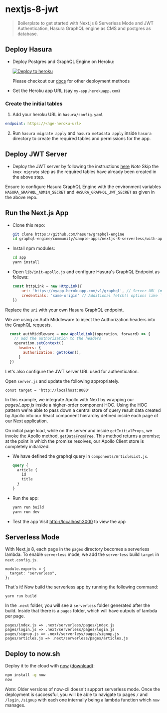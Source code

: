 # nextjs-8-jwt

> Boilerplate to get started with Next.js 8 Serverless Mode and JWT Authentication, Hasura GraphQL engine as CMS and postgres as database. 

## Deploy Hasura
- Deploy Postgres and GraphQL Engine on Heroku:
  
  [![Deploy to heroku](https://www.herokucdn.com/deploy/button.svg)](https://heroku.com/deploy?template=https://github.com/hasura/graphql-engine-heroku)

  Please checkout our [docs](https://hasura.io/docs/latest/graphql/core/deployment/index.html) for other deployment methods

- Get the Heroku app URL (say `my-app.herokuapp.com`)

### Create the initial tables
1. Add your heroku URL in `hasura/config.yaml`

```yaml
endpoint: https://<hge-heroku-url>
```

2. Run `hasura migrate apply` and `hasura metadata apply` inside `hasura` directory to create the required tables and permissions for the app.

## Deploy JWT Server

- Deploy the JWT server by following the instructions [here](https://github.com/hasura/graphql-engine/tree/master/community/boilerplates/auth-servers/passportjs-jwt-roles)
*Note* Skip the `knex migrate` step as the required tables have already been created in the above step.

Ensure to configure Hasura GraphQL Engine with the environment variables `HASURA_GRAPHQL_ADMIN_SECRET` and `HASURA_GRAPHQL_JWT_SECRET` as given in the above repo.

## Run the Next.js App

- Clone this repo:
  ```bash
  git clone https://github.com/hasura/graphql-engine
  cd graphql-engine/community/sample-apps/nextjs-8-serverless/with-apollo-jwt
  ```

- Install npm modules:
  ```bash
  cd app 
  yarn install
  ```

- Open `lib/init-apollo.js` and configure Hasura's GraphQL Endpoint as follows:

  ```js
  const httpLink = new HttpLink({
      uri: 'https://myapp.herokuapp.com/v1/graphql', // Server URL (must be absolute)
      credentials: 'same-origin' // Additional fetch() options like `credentials` or `headers`
  })
  ```
Replace the `uri` with your own Hasura GraphQL endpoint.

We are using an Auth Middleware to inject the Authorization headers into the GraphQL requests.

```js
  const authMiddleware = new ApolloLink((operation, forward) => {
    // add the authorization to the headers
    operation.setContext({
      headers: {
        authorization: getToken(),
      }
  })
```

Let's also configure the JWT server URL used for authentication.

Open `server.js` and update the following appropriately.
```
const target = 'http://localhost:8080' 
```

In this example, we integrate Apollo with Next by wrapping our *pages/_app.js* inside a higher-order component HOC. Using the HOC pattern we're able to pass down a central store of query result data created by Apollo into our React component hierarchy defined inside each page of our Next application.

On initial page load, while on the server and inside `getInitialProps`, we invoke the Apollo method,  [`getDataFromTree`](https://www.apollographql.com/docs/react/features/server-side-rendering.html#getDataFromTree). This method returns a promise; at the point in which the promise resolves, our Apollo Client store is completely initialized.

- We have defined the graphql query in `components/ArticleList.js`. 

    ```graphql
    query {
      article {
        id
        title
      }
    }
    ```

- Run the app:
  ```bash
  yarn run build
  yarn run dev
  ```
- Test the app
  Visit [http://localhost:3000](http://localhost:3000) to view the app

## Serverless Mode

With Next.js 8, each page in the `pages` directory becomes a serverless lambda. To enable `serverless` mode, we add the `serverless` build `target` in `next.config.js`.

```
module.exports = {
  target: "serverless",
};
```

That's it! Now build the serverless app by running the following command:

```
yarn run build
```

In the `.next` folder, you will see a `serverless` folder generated after the build. Inside that there is a `pages` folder, which will have outputs of lambda per page.

```
pages/index.js => .next/serverless/pages/index.js
pages/login.js => .next/serverless/pages/login.js
pages/signup.js => .next/serverless/pages/signup.js
pages/articles.js => .next/serverless/pages/articles.js
```

## Deploy to now.sh

Deploy it to the cloud with [now](https://zeit.co/now) ([download](https://zeit.co/download)):

```bash
npm install -g now
now
```
*Note*: Older versions of now-cli doesn't support serverless mode.
Once the deployment is successful, you will be able to navigate to pages `/` and `/login`, `/signup` with each one internally being a lambda function which `now` manages.
